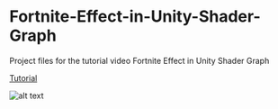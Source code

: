 # Fortnite-Effect-in-Unity-Shader-Graph

Project files for the tutorial video Fortnite Effect in Unity Shader Graph

[Tutorial](https://youtu.be/oP7o-l9KG8I)

![alt text](https://i.ytimg.com/vi/oP7o-l9KG8I/hqdefault.jpg?sqp=-oaymwEZCPYBEIoBSFXyq4qpAwsIARUAAIhCGAFwAQ==&rs=AOn4CLCQAPgLpe25aFfa_qQ6aKGg7IgRZw)
